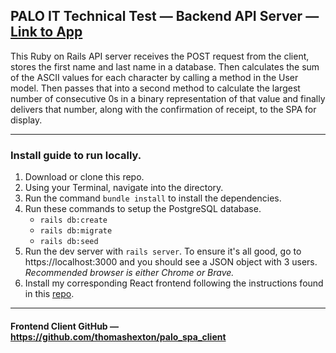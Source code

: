 ## PALO IT Technical Test — Backend API Server — [Link to App](https://thomashexton.github.io/palo_spa_client)

This Ruby on Rails API server receives the POST request from the client, stores the first name and last name in a database. Then calculates the sum of the ASCII values for each character by calling a method in the User model. Then passes that into a second method to calculate the largest number of consecutive 0s in a binary representation of that value and finally delivers that number, along with the confirmation of receipt, to the SPA for display.

---

### Install guide to run locally.

1. Download or clone this repo.
1. Using your Terminal, navigate into the directory.
1. Run the command `bundle install` to install the dependencies.
1. Run these commands to setup the PostgreSQL database.
	* `rails db:create`
	* `rails db:migrate`
	* `rails db:seed`
1. Run the dev server with `rails server`. To ensure it's all good, go to https://localhost:3000 and you should see a JSON object with 3 users. _Recommended browser is either Chrome or Brave._
1. Install my corresponding React frontend following the instructions found in this [repo](https://github.com/thomashexton/palo_spa_client).

---

#### Frontend Client GitHub — https://github.com/thomashexton/palo_spa_client
